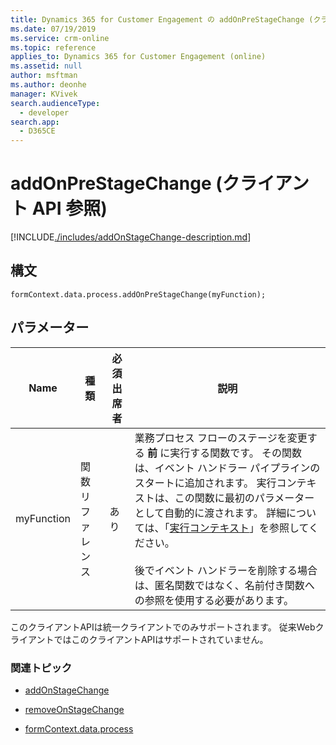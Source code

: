 ```yaml
---
title: Dynamics 365 for Customer Engagement の addOnPreStageChange (クライアント API 参照) | MicrosoftDocs
ms.date: 07/19/2019
ms.service: crm-online
ms.topic: reference
applies_to: Dynamics 365 for Customer Engagement (online)
ms.assetid: null
author: msftman
ms.author: deonhe
manager: KVivek
search.audienceType:
  - developer
search.app:
  - D365CE
---
```

# <a name="addonprestagechange-client-api-reference"></a>addOnPreStageChange (クライアント API 参照)

[!INCLUDE[./includes/addOnStageChange-description.md](./includes/AddOnPreStageChange-description.md)]

## <a name="syntax"></a>構文

`formContext.data.process.addOnPreStageChange(myFunction);`

## <a name="parameter"></a>パラメーター

Name|種類​​|必須出席者|説明|
|--|--|--|--|
|myFunction|関数リファレンス|あり|業務プロセス フローのステージを変更する **前** に実行する関数です。 その関数は、イベント ハンドラー パイプラインのスタートに追加されます。 実行コンテキストは、この関数に最初のパラメーターとして自動的に渡されます。 詳細については、「[実行コンテキスト](../../../clientapi-execution-context.md)」を参照してください。<br/><br/>後でイベント ハンドラーを削除する場合は、匿名関数ではなく、名前付き関数への参照を使用する必要があります。|

このクライアントAPIは統一クライアントでのみサポートされます。 従来WebクライアントではこのクライアントAPIはサポートされていません。

### <a name="related-topics"></a>関連トピック

- [addOnStageChange](addOnStageChange.md)
 
- [removeOnStageChange](removeOnStageChange.md)

- [formContext.data.process](../../formContext-data-process.md)
 


